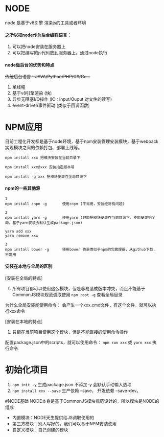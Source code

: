 # NODE
node 是基于v8引擎 渲染js的工具或者环境

#### 之所以把node作为后台编程语言：
1. 可以把node安装在服务器上
2. 可以把编写的js代码放到服务器上，通过node执行

#### node做后台的优势和特点

~~传统后台语言：JAVA/Python/PHP/C#/Go...~~

1. 单线程 
2. 基于v8引擎渲染 (快)
3. 异步无阻塞I/O操作 (IO : Input/Ouput  对文件的读写)
4. event-driven事件驱动 (类似于回调函数)

# NPM应用
目前工程化开发都是基于node环境，基于npm安装管理安装模块，基于webpack实现模块之间的依赖打包、部署上线等。

```
npm install xxx 把模块安装在当前目录下

npm install xxx@xxx 安装指定版本号

npm install -g xxx 把模块安装在全局目录下

```

#### npm的一些其他源

```
1
npm install cnpm -g       使用cnpm (不常用，安装经常有问题)

2
npm install yarn -g       使用yarn (只能把模块安装在当前目录下，不能安装到全局。基于yarn安装会默认生成package.json)

yarn add xxx
yarn remove xxx 

3
npm install bower -g      使用bower 也是类似于npm的包管理器，从github下载，不常用

```

#### 安装在本地与全局的区别

[安装在全局的特点]
1. 所有项目都可以使用这么模块，但是容易造成版本冲突，而且不能基于CommonJS模块规范调取使用
`npm root -g` 查看全局目录

为什么全局安装能使用命令：
会产生一个xxx.cmd文件，有这个文件，就可以执行xxx命令

[安装在本地的特点]
1. 只能在当前项目使用这个模块，但是不能直接的使用命令操作

配置package.json中的scripts，就可以使用命令：
`npm run xxx` 或 `yarn xxx` 执行命令

# 初始化项目

1. `npm init -y`              生成package.json  不添加-y 会默认手动输入选项
2. `npm install xxx --save`   生产依赖 –save，   开发依赖 –save-dev。

#NODE基础
NODE本身是基于CommonJS模块规范设计的，所以模块是NODE的组成

- 内置模块：NODE天生提供给JS调取使用的
- 第三方模块：别人写好的，我们可以基于NPM安装使用
- 自定义模块：自己创建的模块




